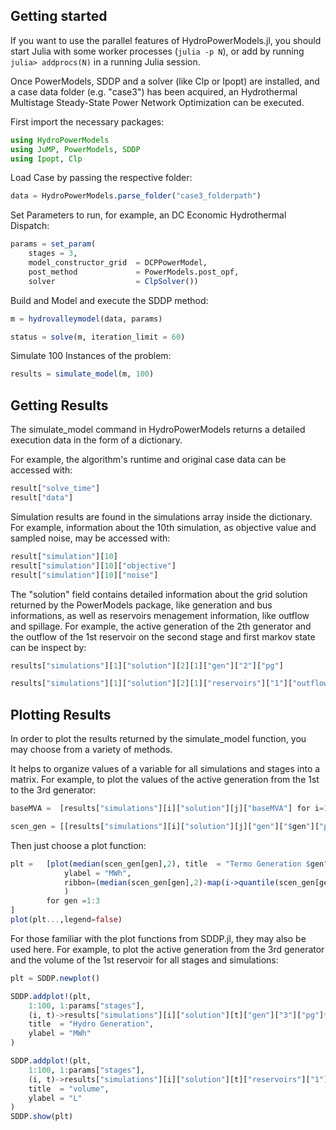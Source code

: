 ## Getting started

If you want to use the parallel features of HydroPowerModels.jl, you should start Julia with
some worker processes (`julia -p N`), or add by running `julia> addprocs(N)` in
a running Julia session.

Once PowerModels, SDDP and a solver (like Clp or Ipopt) are installed, and a case data folder (e.g. "case3") has been acquired, an Hydrothermal Multistage Steady-State Power Network Optimization can be executed.

First import the necessary packages:

```julia
using HydroPowerModels
using JuMP, PowerModels, SDDP
using Ipopt, Clp
```

Load Case by passing the respective folder:


```julia
data = HydroPowerModels.parse_folder("case3_folderpath")
```

Set Parameters to run, for example, an DC Economic Hydrothermal Dispatch:

```julia
params = set_param( 
    stages = 3, 
    model_constructor_grid  = DCPPowerModel,
    post_method             = PowerModels.post_opf,
    solver                  = ClpSolver())
```

Build and Model and execute the SDDP method:

```julia
m = hydrovalleymodel(data, params)

status = solve(m, iteration_limit = 60)
```

Simulate 100 Instances of the problem:

```julia
results = simulate_model(m, 100)
```

## Getting Results

The simulate_model command in HydroPowerModels returns a detailed execution data in the form of a dictionary.

For example, the algorithm's runtime and original case data can be accessed with:

```julia
result["solve_time"]
result["data"]
```

Simulation results are found in the simulations array inside the dictionary. For example, information about the 10th simulation, as objective value and sampled noise, may be accessed with:

```julia
result["simulation"][10]
result["simulation"][10]["objective"]
result["simulation"][10]["noise"]
```

The "solution" field contains detailed information about the grid solution returned by the PowerModels package, like generation and bus informations, as well as reservoirs menagement information, like outflow and spillage. For example, the active generation of the 2th generator and the outflow of the 1st reservoir on the second stage and first markov state can be inspect by:

```julia
results["simulations"][1]["solution"][2][1]["gen"]["2"]["pg"]

results["simulations"][1]["solution"][2][1]["reservoirs"]["1"]["outflow"]
```

## Plotting Results

In order to plot the results returned by the simulate_model function, you may choose from a variety of methods.

It helps to organize values of a variable for all simulations and stages into a matrix. For example, to plot the values of the active generation from the 1st to the 3rd generator:

```julia
baseMVA =  [results["simulations"][i]["solution"][j]["baseMVA"] for i=1:100, j=1:12]'

scen_gen = [[results["simulations"][i]["solution"][j]["gen"]["$gen"]["pg"] for i=1:100, j=1:12]'.*baseMVA for gen =1:3]
```
Then just choose a plot function:

```julia
plt =   [plot(median(scen_gen[gen],2), title  = "Termo Generation $gen",
            ylabel = "MWh",
            ribbon=(median(scen_gen[gen],2)-map(i->quantile(scen_gen[gen][i,:],0.05), 1:12),map(i->quantile(scen_gen[gen][i,:],0.95), 1:12)-median(scen_gen[gen],2))     
            )
        for gen =1:3
]
plot(plt...,legend=false)
```

For those familiar with the plot functions from SDDP.jl, they may also be used here. For example, to plot the active generation from the 3rd generator and the volume of the 1st reservoir for all stages and simulations:

```julia
plt = SDDP.newplot()

SDDP.addplot!(plt,
    1:100, 1:params["stages"],
    (i, t)->results["simulations"][i]["solution"][t]["gen"]["3"]["pg"]*results["simulations"][i]["solution"][t]["baseMVA"],
    title  = "Hydro Generation",
    ylabel = "MWh"
)

SDDP.addplot!(plt,
    1:100, 1:params["stages"],
    (i, t)->results["simulations"][i]["solution"][t]["reservoirs"]["1"]["volume"],
    title  = "volume",
    ylabel = "L"
)
SDDP.show(plt)
```